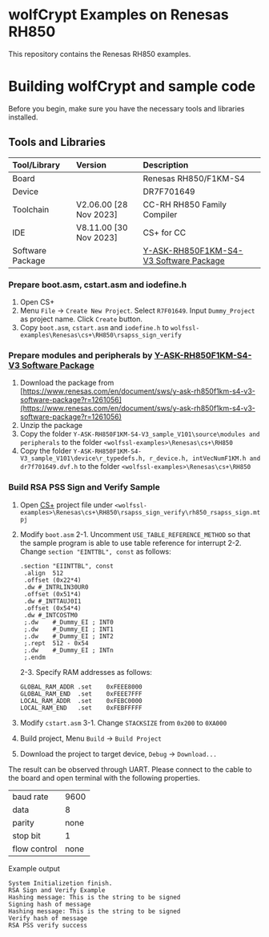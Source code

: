 # wolfCrypt Examples on Renesas RH850

This repository contains the Renesas RH850 examples.

# Building wolfCrypt and sample code

Before you begin, make sure you have the necessary tools and libraries installed.
## Tools and Libraries
| Tool/Library| Version| Description||
|:--|:--|:--|:--|
|Board||Renesas RH850/F1KM-S4||
|Device||DR7F701649||
|Toolchain|V2.06.00  [28 Nov 2023]|CC-RH RH850 Family Compiler||
|IDE|V8.11.00 [30 Nov 2023]|CS+ for CC||
|<a id="sw_package"></a> Software Package||[Y-ASK-RH850F1KM-S4-V3 Software Package](https://www.renesas.com/en/document/sws/y-ask-rh850f1km-s4-v3-software-package?r=1261056)||

### Prepare boot.asm, cstart.asm and iodefine.h
1. Open CS+
2. Menu `File` -> `Create New Project`. Select `R7F01649`. Input `Dummy_Project` as project name. Click `Create` button.
3. Copy `boot.asm`, `cstart.asm` and `iodefine.h` to `wolfssl-examples\Renesas\cs+\RH850\rsapss_sign_verify`

### Prepare modules and peripherals by [Y-ASK-RH850F1KM-S4-V3 Software Package](https://www.renesas.com/en/document/sws/y-ask-rh850f1km-s4-v3-software-package?r=1261056)
1. Download the package from [https://www.renesas.com/en/document/sws/y-ask-rh850f1km-s4-v3-software-package?r=1261056](https://www.renesas.com/en/document/sws/y-ask-rh850f1km-s4-v3-software-package?r=1261056)
2. Unzip the package
3. Copy the folder `Y-ASK-RH850F1KM-S4-V3_sample_V101\source\modules and peripherals` to the folder `<wolfssl-examples>\Renesas\cs+\RH850`
4. Copy the folder `Y-ASK-RH850F1KM-S4-V3_sample_V101\device\r_typedefs.h, r_device.h, intVecNumF1KM.h and dr7f701649.dvf.h` to the folder `<wolfssl-examples>\Renesas\cs+\RH850`

### Build RSA PSS Sign and Verify Sample
1. Open [CS+](#DeviceFile) project file under `<wolfssl-examples>\Renesas\cs+\RH850\rsapss_sign_verify\rh850_rsapss_sign.mtpj`
2. Modify `boot.asm`
   2-1. Uncomment `USE_TABLE_REFERENCE_METHOD` so that the sample program is able to use table reference for interrupt
   2-2. Change `section "EINTTBL", const` as follows:
   ```
   .section "EIINTTBL", const
	.align	512
	.offset (0x22*4)
	.dw	#_INTRLIN30UR0
	.offset (0x51*4)
	.dw	#_INTTAUJ0I1
	.offset (0x54*4)
	.dw	#_INTCOSTM0
	;.dw	#_Dummy_EI ; INT0
	;.dw	#_Dummy_EI ; INT1
	;.dw	#_Dummy_EI ; INT2
	;.rept	512 - 0x54
	;.dw	#_Dummy_EI ; INTn
	;.endm
    ```
    2-3. Specify RAM addresses as follows:
    ```
    GLOBAL_RAM_ADDR	.set	0xFEEE8000
	GLOBAL_RAM_END	.set	0xFEEE7FFF
	LOCAL_RAM_ADDR	.set	0xFEBC0000
    LOCAL_RAM_END	.set	0xFEBFFFFF
    ```
3. Modify `cstart.asm`
   3-1. Change `STACKSIZE` from `0x200` to `0XA000`

2. Build project, Menu `Build` -> `Build Project`
3. Download the project to target device, `Debug` -> `Download...`

The result can be observed through UART. Please connect to the cable to the board and open terminal with the following properties.

|||
|:-|:-|
|baud rate | 9600|
|data | 8|
|parity | none|
|stop bit | 1|
|flow control | none|

Example output
```
System Initializetion finish.
RSA Sign and Verify Example
Hashing message: This is the string to be signed
Signing hash of message
Hashing message: This is the string to be signed
Verify hash of message
RSA PSS verify success
```

